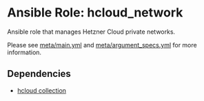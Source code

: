 # Ansible Role: hcloud_network

Ansible role that manages Hetzner Cloud private networks.

Please see [meta/main.yml](meta/main.yml) and [meta/argument_specs.yml](meta/argument_specs.yml) for more information.

## Dependencies

- [hcloud collection](https://galaxy.ansible.com/ui/repo/published/hetzner/hcloud/)

